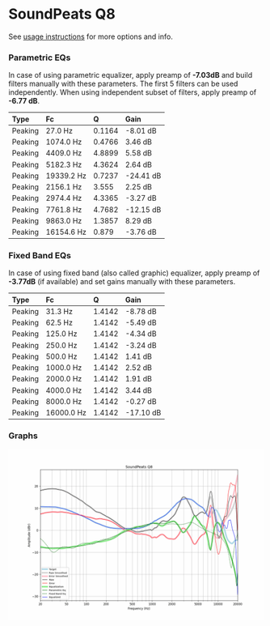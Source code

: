 # SoundPeats Q8
See [usage instructions](https://github.com/jaakkopasanen/AutoEq#usage) for more options and info.

### Parametric EQs
In case of using parametric equalizer, apply preamp of **-7.03dB** and build filters manually
with these parameters. The first 5 filters can be used independently.
When using independent subset of filters, apply preamp of **-6.77 dB**.

| Type    | Fc         |      Q | Gain      |
|:--------|:-----------|:-------|:----------|
| Peaking | 27.0 Hz    | 0.1164 | -8.01 dB  |
| Peaking | 1074.0 Hz  | 0.4766 | 3.46 dB   |
| Peaking | 4409.0 Hz  | 4.8899 | 5.58 dB   |
| Peaking | 5182.3 Hz  | 4.3624 | 2.64 dB   |
| Peaking | 19339.2 Hz | 0.7237 | -24.41 dB |
| Peaking | 2156.1 Hz  | 3.555  | 2.25 dB   |
| Peaking | 2974.4 Hz  | 4.3365 | -3.27 dB  |
| Peaking | 7761.8 Hz  | 4.7682 | -12.15 dB |
| Peaking | 9863.0 Hz  | 1.3857 | 8.29 dB   |
| Peaking | 16154.6 Hz | 0.879  | -3.76 dB  |

### Fixed Band EQs
In case of using fixed band (also called graphic) equalizer, apply preamp of **-3.77dB**
(if available) and set gains manually with these parameters.

| Type    | Fc         |      Q | Gain      |
|:--------|:-----------|:-------|:----------|
| Peaking | 31.3 Hz    | 1.4142 | -8.78 dB  |
| Peaking | 62.5 Hz    | 1.4142 | -5.49 dB  |
| Peaking | 125.0 Hz   | 1.4142 | -4.34 dB  |
| Peaking | 250.0 Hz   | 1.4142 | -3.24 dB  |
| Peaking | 500.0 Hz   | 1.4142 | 1.41 dB   |
| Peaking | 1000.0 Hz  | 1.4142 | 2.52 dB   |
| Peaking | 2000.0 Hz  | 1.4142 | 1.91 dB   |
| Peaking | 4000.0 Hz  | 1.4142 | 3.44 dB   |
| Peaking | 8000.0 Hz  | 1.4142 | -0.27 dB  |
| Peaking | 16000.0 Hz | 1.4142 | -17.10 dB |

### Graphs
![](./SoundPeats%20Q8.png)